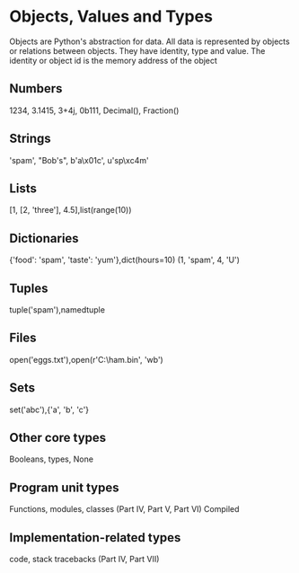 # Objects, Values and Types

Objects are Python's abstraction for data. All data is represented by objects or relations between objects. They have identity, type and value. The identity or object id is the memory address of the object

## Numbers
1234, 3.1415, 3+4j, 0b111, Decimal(), Fraction()

## Strings 
'spam', "Bob's", b'a\x01c', u'sp\xc4m'

## Lists 
[1, [2, 'three'], 4.5],list(range(10))

## Dictionaries 
{'food': 'spam', 'taste': 'yum'},dict(hours=10) (1, 'spam', 4, 'U')

## Tuples
tuple('spam'),namedtuple

## Files
open('eggs.txt'),open(r'C:\ham.bin', 'wb')

## Sets
set('abc'),{'a', 'b', 'c'}

## Other core types
Booleans, types, None

## Program unit types 
Functions, modules, classes (Part IV, Part V, Part VI) Compiled 

## Implementation-related types
code, stack tracebacks (Part IV, Part VII)
